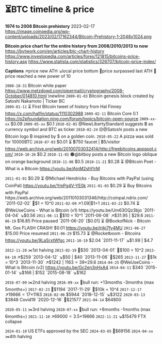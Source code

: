 # ⏳BTC timeline & price

**1974 to 2008 Bitcoin prehistory**
2023-02-17 https://image.coinpedia.org/wp-content/uploads/2023/02/17162344/Bitcoin-Prehistory-1-2048x1024.png

**Bitcoin price chart for the entire history from 2008/2010/2013 to now**
https://bytwork.com/en/articles/btc-chart-history
https://www.investopedia.com/articles/forex/121815/bitcoins-price-history.asp
https://www.statista.com/statistics/326707/bitcoin-price-index/

**Captions**
↗️price new ATH
↘️local price bottom
🚀price surpassed last ATH
📣price reached a new power of 10

`2008-10-31` Bitcoin white paper https://www.metzdowd.com/pipermail/cryptography/2008-October/014810.html \newline
`2009-01-03` Bitcoin genesis block created by Satoshi Nakamoto | Ticker BC \
`2009-01-11` ⏳ First Bitcoin tweet of history from Hal Finney https://x.com/halfin/status/1110302988
`2009-02-11` Bitcoin Core 0.1 https://p2pfoundation.ning.com/forum/topics/bitcoin-open-source
`2009-xx-xx` $0.09
`2009-05-xx` $0.1
`2010-02-05` @NewLibertyStandard suggests ฿ as currency symbol and BTC as ticker
`2010-02-24` 🟡@Satoshi posts a new Bitcoin logo ₿ inspired by $ on a golden coin.
`2010-05-22` A pizza was sold for 10000BTC
`2010-07-03` $0.01 ⏳ ฿750 faucet | ฿5/visitor https://web.archive.org/web/20100703032414/http://freebitcoins.appspot.com/
`2010-10-26` $0.2
`2010-11-01` 🟠@bitboy posts a new Bitcoin logo oblique on orange background
`2010-11-06` $0.5
`2010-11-21` $0.28 ⏳ @Bitcoin Poet - What is a Bitcoin https://youtu.be/AjnM2shYIrM

`2011-01-01` $0.29 ⏳ @Michael Hendricks - Buy Bitcoins with PayPal (using CoinPal) https://youtu.be/YmPg4V-YE0k
`2011-01-03` $0.29 ⏳ Buy Bitcoins with PayPal https://web.archive.org/web/20110103031346/http://coinpal.ndrix.com/
`2011-02-02` 📣$1 = 10^0
`2011-02-09` ↗️$1.09 | ₿1=$1
`2011-03-22` $0.74 ⏳ @WeUseCoins - What is Bitcoin (v1) https://youtu.be/Um63OQz3bjo
`2011-04-04` ↘️$0.56
`2011-06-11` 📣$10 = 10^1
`2011-06-08` ↗️$31.95 | $29.6
`2011-06-19` $16.85 Price paused
`2011-06-20` [$0.01] ⏳ @BookofNick - Bitcoin Mt. Gox FLASH CRASH! $0.01 https://youtu.be/jrikj7fy4MU
`2011-06-27` $15.00 Price resumed
`2011-06-29` $15.73 ⏳ @Rocketboom - Bitcoins https://youtu.be/9LaSrxtWfgc
`2011-10-19` $2.04
`2011-11-17` ↘️$1.99 | $4.7

`2012-11-28` ✂️1st halving
`2013-02-19` 🚀$30
`2013-04-01` 📣$100 = 10^2
`2013-04-10` ↗️$259
`2013-04-12` ↘️$50 | $40
`2013-11-06` 🚀$265
`2013-11-27` 📣$1k = 10^3
`2013-11-30` ↗️$1242 | $1163 = 39×$29.6
`2014-04-25` @WeUseCoins - What is Bitcoin (v2) https://youtu.be/Gc2en3nHxA4
`2014-04-11` $340
`2015-01-14` ↘️$166 | $152
`2015-08-18` ↘️$162

`2016-07-09` ✂️2nd halving
`2016-09-xx` 🐂bull run: +13months -3months (max 5months+)
`2017-02-23` 🚀$1194
`2017-11-29` 📣$10k = 10^4
`2017-12-17` ↗️$19666 = 17×$1163
`2018-02-06` $5944
`2018-12-15` ↘️$3122
`2020-03-13` $3848 Covid19
`2020-12-16` 🚀$21577
`2021-04-14` $64800

`2020-05-11` ✂️3rd halving
`2020-07-xx` 🐂bull run: +8months -1months (max 6months+)
`2021-11-10` ↗️$69000 = 3.5×$19666
`2022-11-21` ↘️$15479 FTX collapse

`2024-01-10` US ETFs approved by the SEC
`2024-03-05` 🚀$69156
`2024-04-xx` ✂️4th halving
